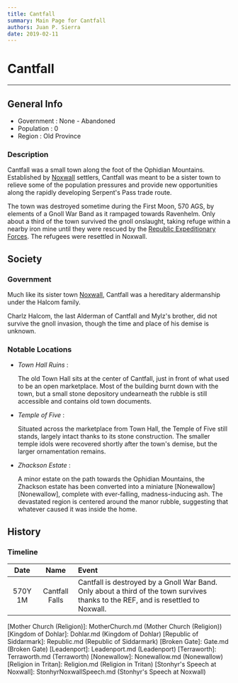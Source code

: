 ```yaml
---
title: Cantfall
summary: Main Page for Cantfall
authors: Juan P. Sierra
date: 2019-02-11
---
```


# Cantfall

-----


## General Info

- Government : None - Abandoned
- Population : 0
- Region : Old Province
### Description

Cantfall was a small town along the foot of the Ophidian Mountains. Established by [Noxwall][Noxwall] settlers, Cantfall was meant to be a sister town to relieve some of the population pressures and provide new opportunities along the rapidly developing Serpent's Pass trade route.

The town was destroyed sometime during the First Moon, 570 AGS, by elements of a Gnoll War Band as it rampaged towards Ravenhelm. Only about a third of the town survived the gnoll onslaught, taking refuge within a nearby iron mine until they were rescued by the [Republic Expeditionary Forces][Republic Expeditionary Forces]. The refugees were resettled in Noxwall.


## Society

### Government

Much like its sister town [Noxwall][Noxwall], Cantfall was a hereditary aldermanship under the Halcom family.

Charlz Halcom, the last Alderman of Cantfall and Mylz's brother, did not survive the gnoll invasion, though the time and place of his demise is unknown.

### Notable Locations

- *Town Hall Ruins* :

    The old Town Hall sits at the center of Cantfall, just in front of what used to be an open marketplace. Most of the building burnt down with the town, but a small stone depository undearneath the rubble is still accessible and contains old town documents.
    
- *Temple of Five* :

    Situated across the marketplace from Town Hall, the Temple of Five still stands, largely intact thanks to its stone construction. The smaller temple idols were recovered shortly after the town's demise, but the larger ornamentation remains.
    
- *Zhackson Estate* :

    A minor estate on the path towards the Ophidian Mountains, the Zhackson estate has been converted into a miniature [Nonewallow][Nonewallow], complete with ever-falling, madness-inducing ash. The devastated region is centered around the manor rubble, suggesting that whatever caused it was inside the home.
    



## History

### Timeline

Date | Name | Event
:---:|:----:|:----
570Y 1M | Cantfall Falls | Cantfall is destroyed by a Gnoll War Band. Only about a third of the town survives thanks to the REF, and is resettled to Noxwall.



[Alchemist's Journal]: AlchemistJournal.md (Alchemist's Journal)
[Tritanian Calendar]: Calendar.md (Tritanian Calendar)
[Gnolls]: Gnolls.md (Gnolls)
[Book of Prophesy]: Prophesy.md (Book of Prophesy)
[Timeline]: Timeline.md (Timeline)
[Azoth the Wise]: Azoth.md (Azoth the Wise)
[Baltatrax the Ravager]: Baltatrax.md (Baltatrax the Ravager)
[Faelix]: Faelix.md (Faelix)
[Greghor Stonhyr]: GreghorStonhyr.md (Greghor Stonhyr)
[Lyhl Habborhlyn]: Lyhl_Habborlyn.md (Lyhl Habborhlyn)
[Blackpoint]: Blackpoint.md (Blackpoint)
[Cantfall]: Cantfall.md (Cantfall)
[Noxwall]: Noxwall.md (Noxwall)
[Siddar City]: SiddarCity.md (Siddar City)
[Act 0 - The Alchemist's Tomb]: CampaignLog_0.md (Act 0 - The Alchemist's Tomb)
[Act 1 - The Ravenous Horde]: CampaignLog_1.md (Act 1 - The Ravenous Horde)
[Cult of Five]: CultOfFive.md (Cult of Five)
[Gahrdynyr Trade House]: GahrdynyrTradeHouse.md (Gahrdynyr Trade House)
[Republic Expeditionary Forces]: REF.md (Republic Expeditionary Forces)
[Mother Church (Religion)]: MotherChurch.md (Mother Church (Religion))
[Kingdom of Dohlar]: Dohlar.md (Kingdom of Dohlar)
[Republic of Siddarmark]: Republic.md (Republic of Siddarmark)
[Broken Gate]: Gate.md (Broken Gate)
[Leadenport]: Leadenport.md (Leadenport)
[Terraworth]: Terraworth.md (Terraworth)
[Nonewallow]: Nonewallow.md (Nonewallow)
[Religion in Tritan]: Religion.md (Religion in Tritan)
[Stonhyr's Speech at Noxwall]: StonhyrNoxwallSpeech.md (Stonhyr's Speech at Noxwall)